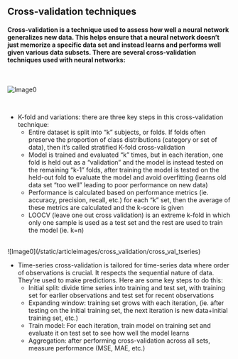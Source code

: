 ## Cross-validation techniques

#### Cross-validation is a technique used to assess how well a neural network generalizes new data. This helps ensure that a neural network doesn’t just memorize a specific data set and instead learns and performs well given various data subsets. There are several cross-validation techniques used with neural networks: 

<br>

![Image0](/static/articleimages/cross_validation/cross_val_kfold)

<br>

* K-fold and variations: there are three key steps in this cross-validation technique: 
  * Entire dataset is split into “k” subjects, or folds. If folds often preserve the proportion of class distributions (category or set of data), then it’s called stratified K-fold cross-validation
  * Model is trained and evaluated “k” times, but in each iteration, one fold is held out as a “validation” and the model is instead tested on the remaining “k-1” folds, after training the model is tested on the held-out fold to evaluate the model and avoid overfitting (learns old data set “too well” leading to poor performance on new data)
  * Performance is calculated based on performance metrics (ie. accuracy, precision, recall, etc.) for each “k” set, then the average of these metrics are calculated and the k-score is given
  * LOOCV (leave one out cross validation) is an extreme k-fold in which only one sample is used as a test set and the rest are used to train the model (ie. k=n)

<br>
![Image0](/static/articleimages/cross_validation/cross_val_tseries)
<br>

* Time-series cross-validation is tailored for time-series data where order of observations is crucial. It respects the sequential nature of data. They’re used to make predictions. Here are some key steps to do this: 
  * Initial split: divide time series into training and test set, with training set for earlier observations and test set for recent observations
  * Expanding window: training set grows with each iteration, (ie. after testing on the initial training set, the next iteration is new data+initial training set, etc.)
  * Train model: For each iteration, train model on training set and evaluate it on test set to see how well the model learns
  * Aggregation: after performing cross-validation across all sets, measure performance (MSE, MAE, etc.)	 	

